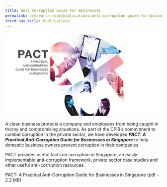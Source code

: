 ```yaml
---
title: Anti Corruption Guide For Businesses
permalink: /research-room/publications/anti-corruption-guide-for-businesses/
third_nav_title: Publications
---
```


<style>
a:link, a:visited {
  text-decoration: none;
  display: inline-block;
}
</style>


<img src="/images/research-rm_pact.jpg" alt="pact">

A clean business protects a company and employees from being caught in thorny and compromising situations. As part of the CPIB’s commitment to combat corruption in the private sector, we have developed ***PACT: A Practical Anti-Corruption Guide for Businesses in Singapore*** to help domestic business owners prevent corruption in their companies.

PACT provides useful facts on corruption in Singapore, an easily-implementable anti-corruption framework, private sector case studies and other useful anti-corruption resources.

<a href="/files/pact_2018.pdf" target="_blank">PACT: A Practical Anti-Corruption Guide for Businesses in Singapore (pdf - 2.3 MB)</a>
